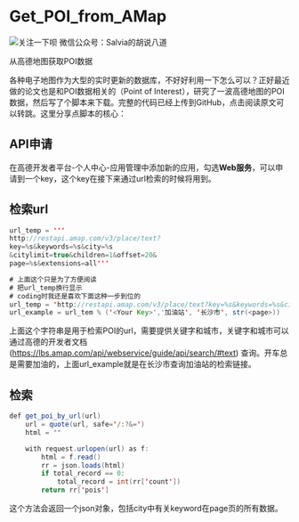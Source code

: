 # Get_POI_from_AMap

![关注一下呗](https://mp.weixin.qq.com/mp/qrcode?scene=10000004&size=102&__biz=MzUzMjE1MjYwNA==&mid=2247483920&idx=1&sn=f9ae4e52ecdb1291436f3fa625c81010&send_time=)
微信公众号：Salvia的胡说八道

从高德地图获取POI数据

各种电子地图作为大型的实时更新的数据库，不好好利用一下怎么可以？正好最近做的论文也是和POI数据相关的（Point of Interest），研究了一波高德地图的POI数据，然后写了个脚本来下载。完整的代码已经上传到GitHub，点击阅读原文可以转跳。这里分享点脚本的核心：

## API申请
在高德开发者平台-个人中心-应用管理中添加新的应用，勾选**Web服务**，可以申请到一个key，这个key在接下来通过url检索的时候将用到。

## 检索url
```java
url_temp = '''
http://restapi.amap.com/v3/place/text?
key=%s&keywords=%s&city=%s
&citylimit=true&children=1&offset=20&
page=%s&extensions=all'''

# 上面这个只是为了方便阅读
# 把url_temp换行显示
# coding时我还是喜欢下面这种一步到位的
url_temp = 'http://restapi.amap.com/v3/place/text?key=%s&keywords=%s&city=%s&citylimit=true&children=1&offset=20&page=%s&extensions=all'
url_example = url_tem % ('<Your Key>','加油站', '长沙市', str(<page>))
```
上面这个字符串是用于检索POI的url，需要提供关键字和城市，关键字和城市可以通过高德的开发者文档 (https://lbs.amap.com/api/webservice/guide/api/search/#text) 查询。开车总是需要加油的，上面url_example就是在长沙市查询加油站的检索链接。

## 检索
```java
def get_poi_by_url(url)
    url = quote(url, safe='/:?&=')
    html = ""

    with request.urlopen(url) as f:
        html = f.read()
        rr = json.loads(html)
        if total_record == 0:
            total_record = int(rr['count'])
        return rr['pois']
```
这个方法会返回一个json对象，包括city中有关keyword在page页的所有数据。
